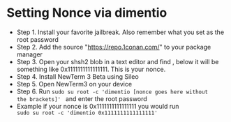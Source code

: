 # Setting Nonce via dimentio

- Step 1. Install your favorite jailbreak. Also remember what you set as the root password
- Step 2. Add the source "https://repo.1conan.com/" to your package manager
- Step 3. Open your shsh2 blob in a text editor and find <generator>, below it will be something like 0x1111111111111111. This is your nonce.
- Step 4. Install NewTerm 3 Beta using Sileo
- Step 5. Open NewTerm3 on your device
- Step 6. Run <code>sudo su root -c 'dimentio [nonce goes here without the brackets]' </code> and enter the root password
- Example if your nonce is 0x1111111111111111 you would run <code> sudo su root -c 'dimentio 0x1111111111111111' </code>
